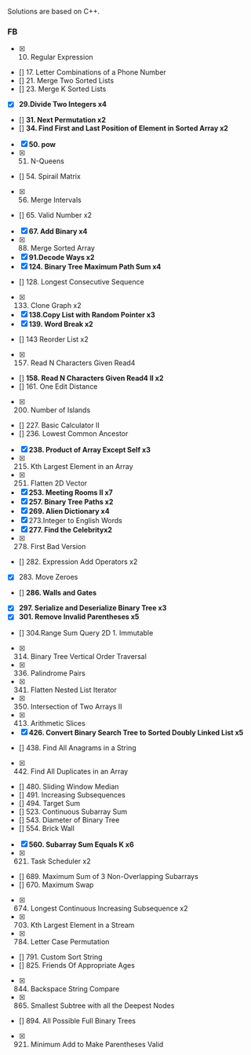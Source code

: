 Solutions are based on C++.

### FB

- [x] 10. Regular Expression
- [] 17. Letter Combinations of a Phone Number
- [] 21. Merge Two Sorted Lists 
- [] 23. Merge K Sorted Lists 
- [x] **29.Divide Two Integers x4**
- [] **31. Next Permutation x2**
- [] **34. Find First and Last Position of Element in Sorted Array x2**
- [x] **50. pow**
- [x] 51. N-Queens
- [] 54. Spirail Matrix
- [x] 56. Merge Intervals
- [] 65. Valid Number x2
- [x] **67. Add Binary x4**
- [x] 88. Merge Sorted Array
- [x] **91.Decode Ways x2**
- [x] **124. Binary Tree Maximum Path Sum x4**
- [] 128. Longest Consecutive Sequence
- [x] 133. Clone Graph x2
- [x] **138.Copy List with Random Pointer x3**
- [x] **139. Word Break x2**
- [] 143 Reorder List x2
- [x] 157. Read N Characters Given Read4
- [] **158. Read N Characters Given Read4 II x2**
- [] 161. One Edit Distance
- [x] 200. Number of Islands
- [] 227. Basic Calculator II
- [] 236. Lowest Common Ancestor
- [x] **238. Product of Array Except Self x3**
- [x] 215. Kth Largest Element in an Array
- [x] 251. Flatten 2D Vector
- [x] **253. Meeting Rooms II x7**
- [x] **257. Binary Tree Paths x2**
- [x] **269. Alien Dictionary x4**
- [x] 273.Integer to English Words
- [x] **277. Find the Celebrityx2**
- [x] 278. First Bad Version
- [] 282. Expression Add Operators x2
- [x] 283. Move Zeroes
- [] **286. Walls and Gates**
- [x] **297. Serialize and Deserialize Binary Tree x3**
- [x] **301. Remove Invalid Parentheses x5**
- [] 304.Range Sum Query 2D 1. Immutable
- [x] 314. Binary Tree Vertical Order Traversal
- [x] 336. Palindrome Pairs
- [x] 341. Flatten Nested List Iterator
- [x] 350. Intersection of Two Arrays II
- [x] 413. Arithmetic Slices
- [x] **426. Convert Binary Search Tree to Sorted Doubly Linked List x5**
- [] 438. Find All Anagrams in a String
- [x] 442. Find All Duplicates in an Array
- [] 480. Sliding Window Median
- [] 491. Increasing Subsequences
- [] 494. Target Sum
- [] 523. Continuous Subarray Sum
- [] 543. Diameter of Binary Tree
- [] 554. Brick Wall
- [x] **560. Subarray Sum Equals K x6**
- [x] 621. Task Scheduler x2
- [] 689. Maximum Sum of 3 Non-Overlapping Subarrays
- [] 670. Maximum Swap
- [x] 674. Longest Continuous Increasing Subsequence x2
- [x] 703. Kth Largest Element in a Stream
- [x] 784. Letter Case Permutation
- [] 791. Custom Sort String
- [] 825. Friends Of Appropriate Ages
- [x] 844. Backspace String Compare
- [x] 865. Smallest Subtree with all the Deepest Nodes
- [] 894. All Possible Full Binary Trees
- [x] 921. Minimum Add to Make Parentheses Valid



